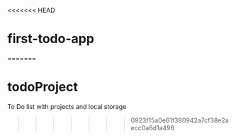 <<<<<<< HEAD
# first-todo-app
=======
# todoProject
To Do list with projects and local storage
>>>>>>> 0923f15a0e61f380942a7cf38e2aecc0a6d1a496
